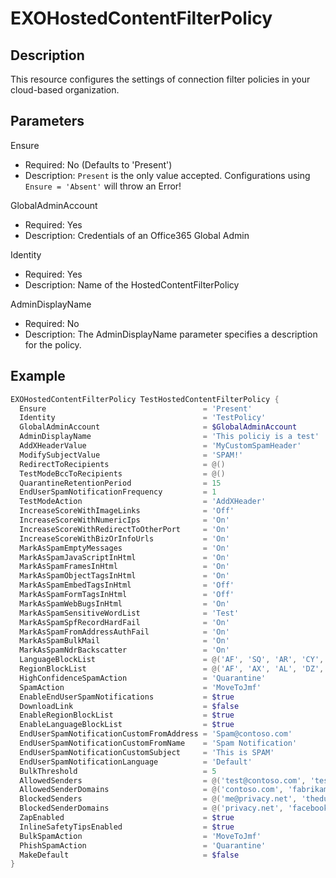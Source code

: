 # EXOHostedContentFilterPolicy

## Description

This resource configures the settings of connection filter policies
in your cloud-based organization.

## Parameters

Ensure

- Required: No (Defaults to 'Present')
- Description: `Present` is the only value accepted.
  Configurations using `Ensure = 'Absent'` will throw an Error!

GlobalAdminAccount

- Required: Yes
- Description: Credentials of an Office365 Global Admin

Identity

- Required: Yes
- Description: Name of the HostedContentFilterPolicy

AdminDisplayName

- Required: No
- Description: The AdminDisplayName parameter specifies a
  description for the policy.

## Example

```PowerShell
EXOHostedContentFilterPolicy TestHostedContentFilterPolicy {
  Ensure                                   = 'Present'
  Identity                                 = 'TestPolicy'
  GlobalAdminAccount                       = $GlobalAdminAccount
  AdminDisplayName                         = 'This policiy is a test'
  AddXHeaderValue                          = 'MyCustomSpamHeader'
  ModifySubjectValue                       = 'SPAM!'
  RedirectToRecipients                     = @()
  TestModeBccToRecipients                  = @()
  QuarantineRetentionPeriod                = 15
  EndUserSpamNotificationFrequency         = 1
  TestModeAction                           = 'AddXHeader'
  IncreaseScoreWithImageLinks              = 'Off'
  IncreaseScoreWithNumericIps              = 'On'
  IncreaseScoreWithRedirectToOtherPort     = 'On'
  IncreaseScoreWithBizOrInfoUrls           = 'On'
  MarkAsSpamEmptyMessages                  = 'On'
  MarkAsSpamJavaScriptInHtml               = 'On'
  MarkAsSpamFramesInHtml                   = 'On'
  MarkAsSpamObjectTagsInHtml               = 'On'
  MarkAsSpamEmbedTagsInHtml                = 'Off'
  MarkAsSpamFormTagsInHtml                 = 'Off'
  MarkAsSpamWebBugsInHtml                  = 'On'
  MarkAsSpamSensitiveWordList              = 'Test'
  MarkAsSpamSpfRecordHardFail              = 'On'
  MarkAsSpamFromAddressAuthFail            = 'On'
  MarkAsSpamBulkMail                       = 'On'
  MarkAsSpamNdrBackscatter                 = 'On'
  LanguageBlockList                        = @('AF', 'SQ', 'AR', 'CY', 'YI')
  RegionBlockList                          = @('AF', 'AX', 'AL', 'DZ', 'ZW')
  HighConfidenceSpamAction                 = 'Quarantine'
  SpamAction                               = 'MoveToJmf'
  EnableEndUserSpamNotifications           = $true
  DownloadLink                             = $false
  EnableRegionBlockList                    = $true
  EnableLanguageBlockList                  = $true
  EndUserSpamNotificationCustomFromAddress = 'Spam@contoso.com'
  EndUserSpamNotificationCustomFromName    = 'Spam Notification'
  EndUserSpamNotificationCustomSubject     = 'This is SPAM'
  EndUserSpamNotificationLanguage          = 'Default'
  BulkThreshold                            = 5
  AllowedSenders                           = @('test@contoso.com', 'test@fabrikam.com')
  AllowedSenderDomains                     = @('contoso.com', 'fabrikam.com')
  BlockedSenders                           = @('me@privacy.net', 'thedude@contoso.com')
  BlockedSenderDomains                     = @('privacy.net', 'facebook.com')
  ZapEnabled                               = $true
  InlineSafetyTipsEnabled                  = $true
  BulkSpamAction                           = 'MoveToJmf'
  PhishSpamAction                          = 'Quarantine'
  MakeDefault                              = $false
}
```
